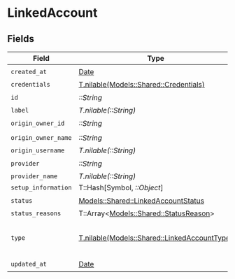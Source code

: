 # LinkedAccount


## Fields

| Field                                                                                    | Type                                                                                     | Required                                                                                 | Description                                                                              | Example                                                                                  |
| ---------------------------------------------------------------------------------------- | ---------------------------------------------------------------------------------------- | ---------------------------------------------------------------------------------------- | ---------------------------------------------------------------------------------------- | ---------------------------------------------------------------------------------------- |
| `created_at`                                                                             | [Date](https://ruby-doc.org/stdlib-2.6.1/libdoc/date/rdoc/Date.html)                     | :heavy_check_mark:                                                                       | N/A                                                                                      |                                                                                          |
| `credentials`                                                                            | [T.nilable(Models::Shared::Credentials)](../../models/shared/credentials.md)             | :heavy_minus_sign:                                                                       | N/A                                                                                      |                                                                                          |
| `id`                                                                                     | *::String*                                                                               | :heavy_check_mark:                                                                       | N/A                                                                                      |                                                                                          |
| `label`                                                                                  | *T.nilable(::String)*                                                                    | :heavy_minus_sign:                                                                       | N/A                                                                                      |                                                                                          |
| `origin_owner_id`                                                                        | *::String*                                                                               | :heavy_check_mark:                                                                       | N/A                                                                                      |                                                                                          |
| `origin_owner_name`                                                                      | *::String*                                                                               | :heavy_check_mark:                                                                       | N/A                                                                                      |                                                                                          |
| `origin_username`                                                                        | *T.nilable(::String)*                                                                    | :heavy_minus_sign:                                                                       | N/A                                                                                      |                                                                                          |
| `provider`                                                                               | *::String*                                                                               | :heavy_check_mark:                                                                       | N/A                                                                                      |                                                                                          |
| `provider_name`                                                                          | *T.nilable(::String)*                                                                    | :heavy_minus_sign:                                                                       | N/A                                                                                      |                                                                                          |
| `setup_information`                                                                      | T::Hash[Symbol, *::Object*]                                                              | :heavy_minus_sign:                                                                       | N/A                                                                                      |                                                                                          |
| `status`                                                                                 | [Models::Shared::LinkedAccountStatus](../../models/shared/linkedaccountstatus.md)        | :heavy_check_mark:                                                                       | N/A                                                                                      |                                                                                          |
| `status_reasons`                                                                         | T::Array<[Models::Shared::StatusReason](../../models/shared/statusreason.md)>            | :heavy_minus_sign:                                                                       | N/A                                                                                      |                                                                                          |
| `type`                                                                                   | [T.nilable(Models::Shared::LinkedAccountType)](../../models/shared/linkedaccounttype.md) | :heavy_minus_sign:                                                                       | The account type                                                                         | [<br/>"PRODUCTION",<br/>"TEST"<br/>]                                                     |
| `updated_at`                                                                             | [Date](https://ruby-doc.org/stdlib-2.6.1/libdoc/date/rdoc/Date.html)                     | :heavy_check_mark:                                                                       | N/A                                                                                      |                                                                                          |